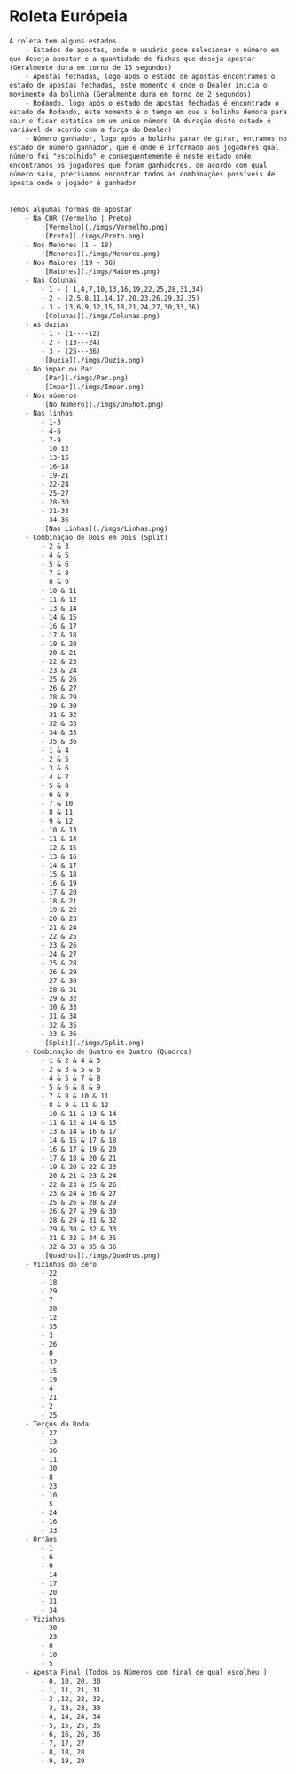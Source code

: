 # Roleta Európeia

    A roleta tem alguns estados
    	- Estados de apostas, onde o usuário pode selecionar o número em que deseja apostar e a quantidade de fichas que deseja apostar (Geralmente dura em torno de 15 segundos)
    	- Apostas fechadas, logo após o estado de apostas encontramos o estado de apostas fechadas, este momento é onde o Dealer inicia o movimento da bolinha (Geralmente dura em torno de 2 segundos)
    	- Rodando, logo após o estado de apostas fechadas é encontrado o estado de Rodando, este momento é o tempo em que a bolinha demora para cair e ficar estatíca em um unico número (A duração deste estado é variável de acordo com a força do Dealer)
    	- Número ganhador, logo após a bolinha parar de girar, entramos no estado de número ganhador, que é onde é informado aos jogadores qual número foi "escolhido" e consequentemente é neste estado onde encontramos os jogadores que foram ganhadores, de acordo com qual número saiu, precisamos encontrar todos as combinações possíveis de aposta onde o jogador é ganhador


    Temos algumas formas de apostar
    	- Na COR (Vermelho | Preto)
    		![Vermelho](./imgs/Vermelho.png)
    		![Preto](./imgs/Preto.png)
    	- Nos Menores (1 - 18)
    		![Menores](./imgs/Menores.png)
    	- Nos Maiores (19 - 36)
    		![Maiores](./imgs/Maiores.png)
    	- Nas Colunas
    		- 1 - ( 1,4,7,10,13,16,19,22,25,28,31,34)
    		- 2 - (2,5,8,11,14,17,20,23,26,29,32,35)
    		- 3 - (3,6,9,12,15,18,21,24,27,30,33,36)
    		![Colunas](./imgs/Colunas.png)
    	- As duzias
    		- 1 - (1----12)
    		- 2 - (13---24)
    		- 3 - (25---36)
    		![Duzia](./imgs/Duzia.png)
    	- No impar ou Par
    		![Par](./imgs/Par.png)
    		![Impar](./imgs/Impar.png)
    	- Nos números
    		![No Número](./imgs/OnShot.png)
    	- Nas linhas
    		- 1-3
    		- 4-6
    		- 7-9
    		- 10-12
    		- 13-15
    		- 16-18
    		- 19-21
    		- 22-24
    		- 25-27
    		- 28-30
    		- 31-33
    		- 34-36
    		![Nas Linhas](./imgs/Linhas.png)
    	- Combinação de Dois em Dois (Split)
    		- 2 & 3
    		- 4 & 5
    		- 5 & 6
    		- 7 & 8
    		- 8 & 9
    		- 10 & 11
    		- 11 & 12
    		- 13 & 14
    		- 14 & 15
    		- 16 & 17
    		- 17 & 18
    		- 19 & 20
    		- 20 & 21
    		- 22 & 23
    		- 23 & 24
    		- 25 & 26
    		- 26 & 27
    		- 28 & 29
    		- 29 & 30
    		- 31 & 32
    		- 32 & 33
    		- 34 & 35
    		- 35 & 36
    		- 1 & 4
    		- 2 & 5
    		- 3 & 6
    		- 4 & 7
    		- 5 & 8
    		- 6 & 9
    		- 7 & 10
    		- 8 & 11
    		- 9 & 12
    		- 10 & 13
    		- 11 & 14
    		- 12 & 15
    		- 13 & 16
    		- 14 & 17
    		- 15 & 18
    		- 16 & 19
    		- 17 & 20
    		- 18 & 21
    		- 19 & 22
    		- 20 & 23
    		- 21 & 24
    		- 22 & 25
    		- 23 & 26
    		- 24 & 27
    		- 25 & 28
    		- 26 & 29
    		- 27 & 30
    		- 28 & 31
    		- 29 & 32
    		- 30 & 33
    		- 31 & 34
    		- 32 & 35
    		- 33 & 36
    		![Split](./imgs/Split.png)
    	- Combinação de Quatro em Quatro (Quadros)
    		- 1 & 2 & 4 & 5
    		- 2 & 3 & 5 & 6
    		- 4 & 5 & 7 & 8
    		- 5 & 6 & 8 & 9
    		- 7 & 8 & 10 & 11
    		- 8 & 9 & 11 & 12
    		- 10 & 11 & 13 & 14
    		- 11 & 12 & 14 & 15
    		- 13 & 14 & 16 & 17
    		- 14 & 15 & 17 & 18
    		- 16 & 17 & 19 & 20
    		- 17 & 18 & 20 & 21
    		- 19 & 20 & 22 & 23
    		- 20 & 21 & 23 & 24
    		- 22 & 23 & 25 & 26
    		- 23 & 24 & 26 & 27
    		- 25 & 26 & 28 & 29
    		- 26 & 27 & 29 & 30
    		- 28 & 29 & 31 & 32
    		- 29 & 30 & 32 & 33
    		- 31 & 32 & 34 & 35
    		- 32 & 33 & 35 & 36
    		![Quadros](./imgs/Quadros.png)
    	- Vizinhos do Zero
    		- 22
    		- 18
    		- 29
    		- 7
    		- 28
    		- 12
    		- 35
    		- 3
    		- 26
    		- 0
    		- 32
    		- 15
    		- 19
    		- 4
    		- 21
    		- 2
    		- 25
    	- Terços da Roda
    		- 27
    		- 13
    		- 36
    		- 11
    		- 30
    		- 8
    		- 23
    		- 10
    		- 5
    		- 24
    		- 16
    		- 33
    	- Orfãos
    		- 1
    		- 6
    		- 9
    		- 14
    		- 17
    		- 20
    		- 31
    		- 34
    	- Vizinhos
    		- 30
    		- 23
    		- 8
    		- 10
    		- 5
    	- Aposta Final (Todos os Números com final de qual escolheu )
    		- 0, 10, 20, 30
    		- 1, 11, 21, 31
    		- 2 ,12, 22, 32,
    		- 3, 13, 23, 33
    		- 4, 14, 24, 34
    		- 5, 15, 25, 35
    		- 6, 16, 26, 36
    		- 7, 17, 27
    		- 8, 18, 28
    		- 9, 19, 29
